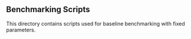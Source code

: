 ## Benchmarking Scripts

This directory contains scripts used for baseline benchmarking with fixed parameters.